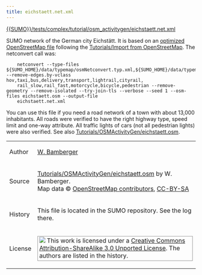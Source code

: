 ```yaml
---
title: eichstaett.net.xml
---
```


[{{SUMO}}/tests/complex/tutorial/osm_activitygen/eichstaett.net.xml]({{Source}}tests/complex/tutorial/osm_activitygen/eichstaett.net.xml)

SUMO network of the German city Eichstätt. It is based on an [optimized
OpenStreetMap file](../../Tutorials/OSMActivityGen/eichstaett.osm.md)
following the [Tutorials/Import from
OpenStreetMap](../../Tutorials/Import_from_OpenStreetMap.md). The
netconvert call was:

```
    netconvert --type-files ${SUMO_HOME}/data/typemap/osmNetconvert.typ.xml,${SUMO_HOME}/data/typemap/osmNetconvertUrbanDe.typ.xml  --remove-edges.by-vclass hov,taxi,bus,delivery,transport,lightrail,cityrail,
    rail_slow,rail_fast,motorcycle,bicycle,pedestrian --remove-geometry --remove-isolated --try-join-tls --verbose --seed 1 --osm-files eichstaett.osm --output-file
    eichstaett.net.xml
```

You can use this file if you need a road network of a town with about
13,000 inhabitants. All roads were verified to have the right highway
type, speed limit and one-way attribute. All traffic lights of cars (not
all pedestrian lights) were also verified. See also
[Tutorials/OSMActivityGen/eichstaett.osm](../../Tutorials/OSMActivityGen/eichstaett.osm.md).

<table>
<tbody>
<tr class="odd">
<td><p>Author</p></td>
<td><p><a href="https://sourceforge.net/users/w-bamberger">W. Bamberger</a></p></td>
</tr>
<tr class="even">
<td><p>Source</p></td>
<td><p><a href="../../Tutorials/OSMActivityGen/eichstaett.osm.md" title="wikilink">Tutorials/OSMActivityGen/eichstaett.osm</a> by W. Bamberger.<br />
Map data © <a href="https://www.openstreetmap.org/">OpenStreetMap contributors</a>, <a href="https://creativecommons.org/licenses/by-sa/2.0/">CC-BY-SA</a></p></td>
</tr>
<tr class="odd">
<td><p>History</p></td>
<td><p>This file is located in the SUMO repository. See the log there.</p></td>
</tr>
<tr class="even">
<td><p>License</p></td>
<td><p style="border:1px solid #909090; padding:1px 4px 3px 4px"><img src="../../images/CC-BY-SA-small.png">
This work is licensed under a <a href="https://creativecommons.org/licenses/by-sa/3.0/">Creative Commons Attribution-ShareAlike 3.0 Unported License</a>. The authors are listed in the history.</p>
</td>
</tr>
</tbody>
</table>
